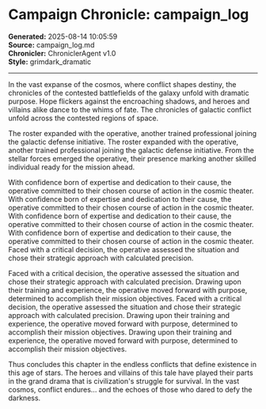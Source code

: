 # Campaign Chronicle: campaign_log

**Generated:** 2025-08-14 10:05:59  
**Source:** campaign_log.md  
**Chronicler:** ChroniclerAgent v1.0  
**Style:** grimdark_dramatic  

---

In the vast expanse of the cosmos, where conflict shapes destiny, the chronicles of the contested battlefields of the galaxy unfold with dramatic purpose. Hope flickers against the encroaching shadows, and heroes and villains alike dance to the whims of fate. The chronicles of galactic conflict unfold across the contested regions of space.

The roster expanded with the operative, another trained professional joining the galactic defense initiative. The roster expanded with the operative, another trained professional joining the galactic defense initiative. From the stellar forces emerged the operative, their presence marking another skilled individual ready for the mission ahead. 

With confidence born of expertise and dedication to their cause, the operative committed to their chosen course of action in the cosmic theater. With confidence born of expertise and dedication to their cause, the operative committed to their chosen course of action in the cosmic theater. With confidence born of expertise and dedication to their cause, the operative committed to their chosen course of action in the cosmic theater. With confidence born of expertise and dedication to their cause, the operative committed to their chosen course of action in the cosmic theater. Faced with a critical decision, the operative assessed the situation and chose their strategic approach with calculated precision. 

Faced with a critical decision, the operative assessed the situation and chose their strategic approach with calculated precision. Drawing upon their training and experience, the operative moved forward with purpose, determined to accomplish their mission objectives. Faced with a critical decision, the operative assessed the situation and chose their strategic approach with calculated precision. Drawing upon their training and experience, the operative moved forward with purpose, determined to accomplish their mission objectives. Drawing upon their training and experience, the operative moved forward with purpose, determined to accomplish their mission objectives.

Thus concludes this chapter in the endless conflicts that define existence in this age of stars. The heroes and villains of this tale have played their parts in the grand drama that is civilization's struggle for survival. In the vast cosmos, conflict endures... and the echoes of those who dared to defy the darkness.